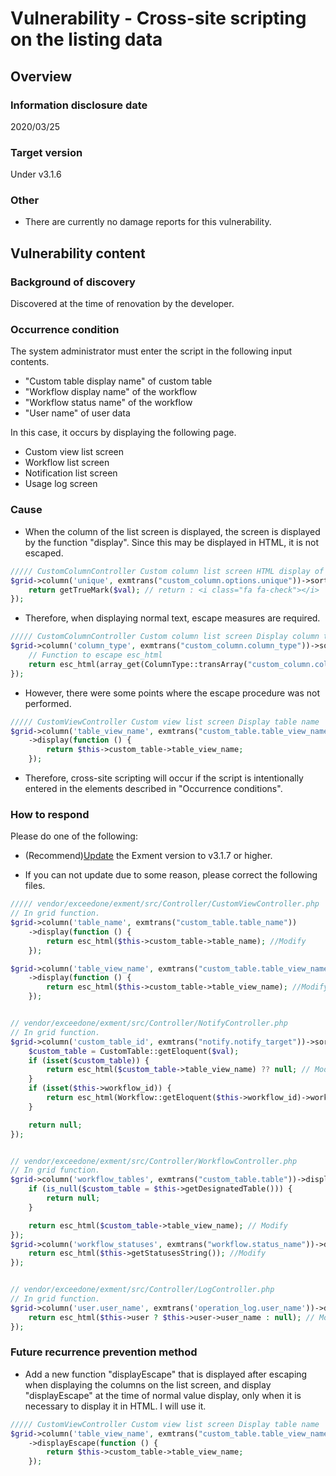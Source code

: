 # Vulnerability - Cross-site scripting on the listing data

## Overview

### Information disclosure date
2020/03/25

### Target version
Under v3.1.6

### Other
- There are currently no damage reports for this vulnerability.

## Vulnerability content

### Background of discovery
Discovered at the time of renovation by the developer.

### Occurrence condition
The system administrator must enter the script in the following input contents.
- "Custom table display name" of custom table
- "Workflow display name" of the workflow
- "Workflow status name" of the workflow
- "User name" of user data

In this case, it occurs by displaying the following page.
- Custom view list screen
- Workflow list screen
- Notification list screen
- Usage log screen


### Cause
- When the column of the list screen is displayed, the screen is displayed by the function "display". Since this may be displayed in HTML, it is not escaped.

``` php
///// CustomColumnController Custom column list screen HTML display of unique column check boxes
$grid->column('unique', exmtrans("custom_column.options.unique"))->sortable()->display(function ($val) {
    return getTrueMark($val); // return : <i class="fa fa-check"></i>
});
```

- Therefore, when displaying normal text, escape measures are required.

``` php
///// CustomColumnController Custom column list screen Display column type
$grid->column('column_type', exmtrans("custom_column.column_type"))->sortable()->display(function ($val) {
    // Function to escape esc_html
    return esc_html(array_get(ColumnType::transArray("custom_column.column_type_options"), $val));
});
```

- However, there were some points where the escape procedure was not performed.
``` php
///// CustomViewController Custom view list screen Display table name
$grid->column('table_view_name', exmtrans("custom_table.table_view_name"))
    ->display(function () {
        return $this->custom_table->table_view_name;
    });
```

- Therefore, cross-site scripting will occur if the script is intentionally entered in the elements described in "Occurrence conditions".


### How to respond
Please do one of the following:

- (Recommend)[Update](/update) the Exment version to v3.1.7 or higher.

- If you can not update due to some reason, please correct the following files.

``` php
///// vendor/exceedone/exment/src/Controller/CustomViewController.php
// In grid function.
$grid->column('table_name', exmtrans("custom_table.table_name"))
    ->display(function () {
        return esc_html($this->custom_table->table_name); //Modify
    });

$grid->column('table_view_name', exmtrans("custom_table.table_view_name"))
    ->display(function () {
        return esc_html($this->custom_table->table_view_name); //Modify
    });


// vendor/exceedone/exment/src/Controller/NotifyController.php
// In grid function.
$grid->column('custom_table_id', exmtrans("notify.notify_target"))->sortable()->display(function ($val) {
    $custom_table = CustomTable::getEloquent($val);
    if (isset($custom_table)) {
        return esc_html($custom_table->table_view_name) ?? null; // Modify
    }
    if (isset($this->workflow_id)) {
        return esc_html(Workflow::getEloquent($this->workflow_id)->workflow_view_name); // Modify
    }

    return null;
});


// vendor/exceedone/exment/src/Controller/WorkflowController.php
// In grid function.
$grid->column('workflow_tables', exmtrans("custom_table.table"))->display(function ($v) {
    if (is_null($custom_table = $this->getDesignatedTable())) {
        return null;
    }

    return esc_html($custom_table->table_view_name); // Modify
});
$grid->column('workflow_statuses', exmtrans("workflow.status_name"))->display(function ($value) {
    return esc_html($this->getStatusesString()); //Modify
});


// vendor/exceedone/exment/src/Controller/LogController.php
// In grid function.
$grid->column('user.user_name', exmtrans('operation_log.user_name'))->display(function ($foo) {
    return esc_html($this->user ? $this->user->user_name : null); // Modify
});

```


### Future recurrence prevention method
- Add a new function "displayEscape" that is displayed after escaping when displaying the columns on the list screen, and display "displayEscape" at the time of normal value display, only when it is necessary to display it in HTML. I will use it.

``` php
///// CustomViewController Custom view list screen Display table name
$grid->column('table_view_name', exmtrans("custom_table.table_view_name"))
    ->displayEscape(function () {
        return $this->custom_table->table_view_name;
    });
```
